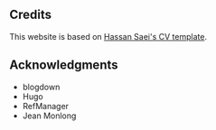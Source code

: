 ## Credits  
This website is based on [Hassan Saei's CV template](https://github.com/hassansaei/hassansaei.github.io).

## Acknowledgments

- blogdown
- Hugo
- RefManager
- Jean Monlong
